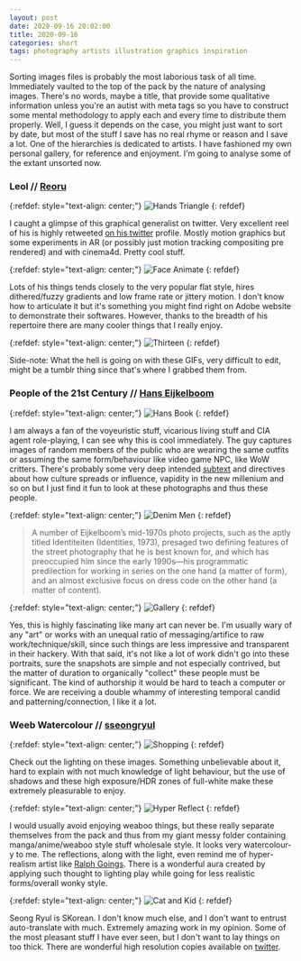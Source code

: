 ```yaml
---
layout: post
date: 2020-09-16 20:02:00
title: 2020-09-16
categories: short
tags: photography artists illustration graphics inspiration
---
```


Sorting images files is probably the most laborious task of all time. Immediately vaulted to the top of the pack by the nature of analysing images. There's no words, maybe a title, that provide some qualitative information unless you're an autist with meta tags so you have to construct some mental methodology to apply each and every time to distribute them properly. Well, I guess it depends on the case, you might just want to sort by date, but most of the stuff I save has no real rhyme or reason and I save a lot. One of the hierarchies is dedicated to artists. I have fashioned my own personal gallery, for reference and enjoyment. I'm going to analyse some of the extant unsorted now.

### Leol // [Reoru](https://crystal-arrow.tumblr.com/)

{:refdef: style="text-align: center;"}
![Hands Triangle](/assets/img/reoru1.gif)
{: refdef}

I caught a glimpse of this graphical generalist on twitter. Very excellent reel of his is highly retweeted [on his twitter](https://twitter.com/reoru/status/1077519413962629121?s=09) profile. Mostly motion graphics but some experiments in AR (or possibly just motion tracking compositing pre rendered) and with cinema4d. Pretty cool stuff.

{:refdef: style="text-align: center;"}
![Face Animate](/assets/img/reoru2.gif)
{: refdef}

Lots of his things tends closely to the very popular flat style, hires dithered/fuzzy gradients and low frame rate or jittery motion. I don't know how to articulate it but it's something you might find right on Adobe website to demonstrate their softwares. However, thanks to the breadth of his repertoire there are many cooler things that I really enjoy.

{:refdef: style="text-align: center;"}
![Thirteen](/assets/img/reoru3.gif)
{: refdef}

Side-note: What the hell is going on with these GIFs, very difficult to edit, might be a tumblr thing since that's where I grabbed them from.

### People of the 21st Century // [Hans Eijkelboom](https://www.documenta14.de/en/artists/13568/hans-eijkelboom)

{:refdef: style="text-align: center;"}
![Hans Book](/assets/img/hans1.jpg)
{: refdef}

I am always a fan of the voyeuristic stuff, vicarious living stuff and CIA agent role-playing, I can see why this is cool immediately. The guy captures images of random members of the public who are wearing the same outfits or assuming the same form/behaviour like video game NPC, like WoW critters. There's probably some very deep intended [subtext](https://www.popmatters.com/189142-people-of-the-twenty-first-century-by-hans-eijkelboom-2495577037.html) and directives about how culture spreads or influence, vapidity in the new millenium and so on but I just find it fun to look at these photographs and thus these people.

{:refdef: style="text-align: center;"}
![Denim Men](/assets/img/hans2.jpg)
{: refdef}

>A number of Eijkelboom’s mid-1970s photo projects, such as the aptly titled Identiteiten (Identities, 1973), presaged two defining features of the street photography that he is best known for, and which has preoccupied him since the early 1990s—his programmatic predilection for working in series on the one hand (a matter of form), and an almost exclusive focus on dress code on the other hand (a matter of content).

{:refdef: style="text-align: center;"}
![Gallery](/assets/img/hans3.jpg)
{: refdef}

Yes, this is highly fascinating like many art can never be. I'm usually wary of any "art" or works with an unequal ratio of messaging/artifice to raw work/technique/skill, since such things are less impressive and transparent in their hackery. With that said, it's not like a lot of work didn't go into these portraits, sure the snapshots are simple and not especially contrived, but the matter of duration to organically "collect" these people must be significant. The kind of authorship it would be hard to teach a computer or force. We are receiving a double whammy of interesting temporal candid and patterning/connection, I like it a lot.

### Weeb Watercolour // [sseongryul](https://www.instagram.com/sseongryul/)

{:refdef: style="text-align: center;"}
![Shopping](/assets/img/seong1.jpg)
{: refdef}

Check out the lighting on these images. Something unbelievable about it, hard to explain with not much knowledge of light behaviour, but the use of shadows and these high exposure/HDR zones of full-white make these extremely pleasurable to enjoy.

{:refdef: style="text-align: center;"}
![Hyper Reflect](/assets/img/seong2.jpg)
{: refdef}

I would usually avoid enjoying weaboo things, but these really separate themselves from the pack and thus from my giant messy folder containing manga/anime/weaboo style stuff wholesale style. It looks very watercolour-y to me. The reflections, along with the light, even remind me of hyper-realism artist like [Ralph Goings](http://www.artnet.com/artists/ralph-goings/). There is a wonderful aura created by applying such thought to lighting play while going for less realistic forms/overall wonky style. 

{:refdef: style="text-align: center;"}
![Cat and Kid](/assets/img/seong3.jpg)
{: refdef}

Seong Ryul is SKorean. I don't know much else, and I don't want to entrust auto-translate with much. Extremely amazing work in my opinion. Some of the most pleasant stuff I have ever seen, but I don't want to lay things on too thick. There are wonderful high resolution copies available on [twitter](https://twitter.com/seong_ryul/).

